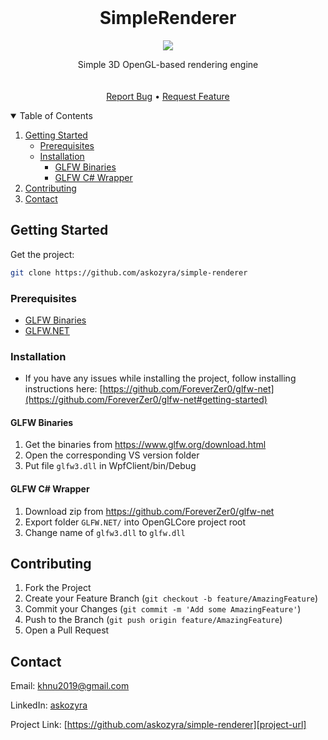 <!-- PROJECT LOGO -->
<br />
<p align="center">
  <h1 align="center">SimpleRenderer</h1>
  <p align="center">
    <img src="https://user-images.githubusercontent.com/72695696/216683262-eb97a808-bb68-45c7-88f0-528f0a9152c0.png">
  </p>
  <p align="center">
    Simple 3D OpenGL-based rendering engine
    <br/>
    <br/>
    <br/>
    <a href="https://github.com/askozyra/simple-renderer/issues">Report Bug</a>
    •
  <a href="https://github.com/askozyra/simple-renderer/pulls">Request Feature</a>
  </p>
</p>



<!-- TABLE OF CONTENTS -->
<details open="open">
  <summary>Table of Contents</summary>
  <ol>
    <li>
      <a href="#getting-started">Getting Started</a>
      <ul>
        <li><a href="#prerequisites">Prerequisites</a></li>
        <li>
          <a href="#installation">Installation</a>
          <ul>
            <li><a href="#glfw-binaries">GLFW Binaries</a></li>
            <li><a href="#glfw-c-wrapper">GLFW C# Wrapper</a></li>
          </ul>
        </li>
      </ul>
    </li>
    <li><a href="#contributing">Contributing</a></li>
    <li><a href="#contact">Contact</a></li>
  </ol>
</details>



<!-- GETTING STARTED -->
## Getting Started

Get the project:
  ```sh
  git clone https://github.com/askozyra/simple-renderer
  ```

### Prerequisites

* [GLFW Binaries](https://www.glfw.org/download.html)
* [GLFW.NET](https://github.com/ForeverZer0/glfw-net)

### Installation

* If you have any issues while installing the project, follow installing instructions here: [https://github.com/ForeverZer0/glfw-net](https://github.com/ForeverZer0/glfw-net#getting-started)

#### GLFW Binaries

1. Get the binaries from https://www.glfw.org/download.html
2. Open the corresponding VS version folder
3. Put file `glfw3.dll` in WpfClient/bin/Debug

#### GLFW C# Wrapper

1. Download zip from https://github.com/ForeverZer0/glfw-net
2. Export folder `GLFW.NET/` into OpenGLCore project root
3. Change name of `glfw3.dll` to `glfw.dll`

<!-- CONTRIBUTING -->
## Contributing

1. Fork the Project
2. Create your Feature Branch (`git checkout -b feature/AmazingFeature`)
3. Commit your Changes (`git commit -m 'Add some AmazingFeature'`)
4. Push to the Branch (`git push origin feature/AmazingFeature`)
5. Open a Pull Request



<!-- CONTACT -->
## Contact

Email: khnu2019@gmail.com

LinkedIn: [askozyra](https://linkedin.com/in/askozyra)

Project Link: [https://github.com/askozyra/simple-renderer][project-url]


<!-- MARKDOWN LINKS & IMAGES -->
[project-url]: https://github.com/askozyra/simple-renderer
